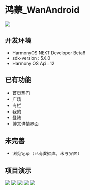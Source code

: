 # 鸿蒙_WanAndroid
![](https://github.com/otldan/Wananroid_harmony/blob/master/sceenImage/Video_24-09-03_19-43-18%20(1).gif?raw=true)

## 开发环境
- HarmonyOS NEXT Developer Beta6
- sdk-version : 5.0.0
- Harmony OS Api : 12
## 已有功能

- 首页热门
- 广场
- 专栏
- 我的
- 登陆
- 博文详情界面

## 未完善

- 浏览记录（已有数据库，未写界面）

## 项目演示
![](https://github.com/otldan/Wananroid_harmony/blob/master/sceenImage/Screenshot_2024-09-03T193907.png?raw=true)
![](https://github.com/otldan/Wananroid_harmony/blob/master/sceenImage/Screenshot_2024-09-03T193921.png?raw=true)
![](https://github.com/otldan/Wananroid_harmony/blob/master/sceenImage/Screenshot_2024-09-03T193934.png?raw=true)
![](https://github.com/otldan/Wananroid_harmony/blob/master/sceenImage/Screenshot_2024-09-03T193939.png?raw=true)
![](https://github.com/otldan/Wananroid_harmony/blob/master/sceenImage/Screenshot_2024-09-03T193948.png?raw=true)